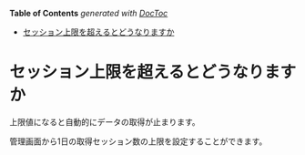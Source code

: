 <!-- START doctoc generated TOC please keep comment here to allow auto update -->
<!-- DON'T EDIT THIS SECTION, INSTEAD RE-RUN doctoc TO UPDATE -->
**Table of Contents**  *generated with [DocToc](https://github.com/thlorenz/doctoc)*

- [セッション上限を超えるとどうなりますか](#%E3%82%BB%E3%83%83%E3%82%B7%E3%83%A7%E3%83%B3%E4%B8%8A%E9%99%90%E3%82%92%E8%B6%85%E3%81%88%E3%82%8B%E3%81%A8%E3%81%A9%E3%81%86%E3%81%AA%E3%82%8A%E3%81%BE%E3%81%99%E3%81%8B)

<!-- END doctoc generated TOC please keep comment here to allow auto update -->

# セッション上限を超えるとどうなりますか

上限値になると自動的にデータの取得が止まります。

管理画面から1日の取得セッション数の上限を設定することができます。
